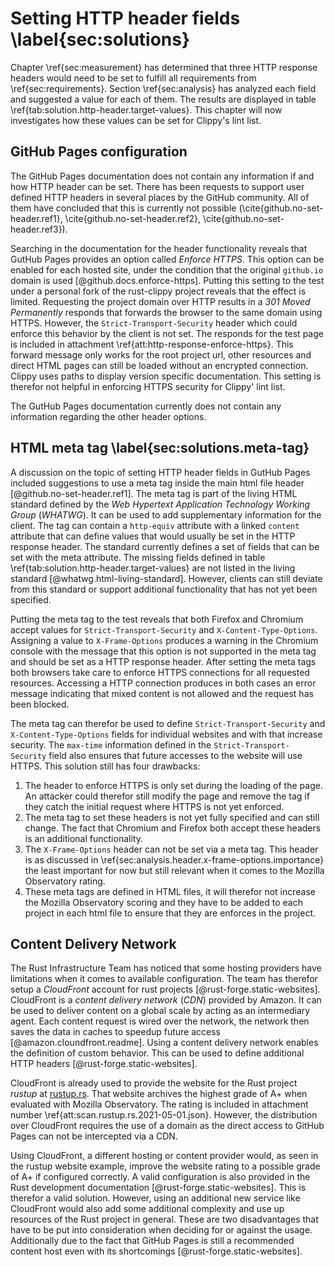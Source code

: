 # Setting HTTP header fields \label{sec:solutions}
<!-- Reviewed: 1x rewritten -->
Chapter \ref{sec:measurement} has determined that three HTTP response headers would need to be set to fulfill all requirements from \ref{sec:requirements}. Section \ref{sec:analysis} has analyzed each field and suggested a value for each of them. The results are displayed in table \ref{tab:solution.http-header.target-values}. This chapter will now investigates how these values can be set for Clippy's lint list.

## GitHub Pages configuration 
The GitHub Pages documentation does not contain any information if and how HTTP header can be set. There has been requests to support user defined HTTP headers in several places by the GitHub community. All of them have concluded that this is currently not possible (\cite{github.no-set-header.ref1}, \cite{github.no-set-header.ref2}, \cite{github.no-set-header.ref3}).

Searching in the documentation for the header functionality reveals that GutHub Pages provides an option called _Enforce HTTPS_. This option can be enabled for each hosted site, under the condition that the original `github.io` domain is used [@github.docs.enforce-https]. Putting this setting to the test under a personal fork of the rust-clippy project reveals that the effect is limited. Requesting the project domain over HTTP results in a _301 Moved Permanently_ responds that forwards the browser to the same domain using HTTPS. However, the `Strict-Transport-Security` header which could enforce this behavior by the client is not set. The responds for the test page is included in attachment \ref{att:http-response-enforce-https}. This forward message only works for the root project url, other resources and direct HTML pages can still be loaded without an encrypted connection. Clippy uses paths to display version specific documentation. This setting is therefor not helpful in enforcing HTTPS security for Clippy' lint list.

The GutHub Pages documentation currently does not contain any information regarding the other header options.

## HTML meta tag \label{sec:solutions.meta-tag}
A discussion on the topic of setting HTTP header fields in GutHub Pages included suggestions to use a meta tag inside the main html file header [@github.no-set-header.ref1]. The meta tag is part of the living HTML standard defined by the _Web Hypertext Application Technology Working Group_ (_WHATWG_). It can be used to add supplementary information for the client. The tag can contain a `http-equiv` attribute with a linked `content` attribute that can define values that would usually be set in the HTTP response header. The standard currently defines a set of fields that can be set with the meta attribute. The missing fields defined in table \ref{tab:solution.http-header.target-values} are not listed in the living standard [@whatwg.html-living-standard]. However, clients can still deviate from this standard or support additional functionality that has not yet been specified. 

Putting the meta tag to the test reveals that both Firefox and Chromium accept values for `Strict-Transport-Security` and `X-Content-Type-Options`. Assigning a value to `X-Frame-Options` produces a warning in the Chromium console with the message that this option is not supported in the meta tag and should be set as a HTTP response header. After setting the meta tags both browsers take care to enforce HTTPS connections for all requested resources. Accessing a HTTP connection produces in both cases an error message indicating that mixed content is not allowed and the request has been blocked.

The meta tag can therefor be used to define `Strict-Transport-Security` and `X-Content-Type-Options` fields for individual websites and with that increase security. The `max-time` information defined in the `Strict-Transport-Security` field also ensures that future accesses to the website will use HTTPS. This solution still has four drawbacks:

1. The header to enforce HTTPS is only set during the loading of the page. An attacker could therefor still modify the page and remove the tag if they catch the initial request where HTTPS is not yet enforced.
2. The meta tag to set these headers is not yet fully specified and can still change. The fact that Chromium and Firefox both accept these headers is an additional functionality.
3. The `X-Frame-Options` header can not be set via a meta tag. This header is as discussed in \ref{sec:analysis.header.x-frame-options.importance} the least important for now but still relevant when it comes to the Mozilla Observatory rating.
4. These meta tags are defined in HTML files, it will therefor not increase the Mozilla Observatory scoring and they have to be added to each project in each html file to ensure that they are enforces in the project.

## Content Delivery Network
The Rust Infrastructure Team has noticed that some hosting providers have limitations when it comes to available configuration. The team has therefor setup a _CloudFront_ account for rust projects [@rust-forge.static-websites]. CloudFront is a _content delivery network_ (_CDN_) provided by Amazon. It can be used to deliver content on a global scale by acting as an intermediary agent. Each content request is wired over the network, the network then saves the data in caches to speedup future access [@amazon.cloundfront.readme]. Using a content delivery network enables the definition of custom behavior. This can be used to define additional HTTP headers [@rust-forge.static-websites].

CloudFront is already used to provide the website for the Rust project _rustup_ at [rustup.rs](https://rustup.rs/). That website archives the highest grade of A+ when evaluated with Mozilla Observatory. The rating is included in attachment number \ref{att:scan.rustup.rs.2021-05-01.json}. However, the distribution over CloudFront requires the use of a domain as the direct access to GitHub Pages can not be intercepted via a CDN.

Using CloudFront, a different hosting or content provider would, as seen in the rustup website example, improve the website rating to a possible grade of A+ if configured correctly. A valid configuration is also provided in the Rust development documentation [@rust-forge.static-websites]. This is therefor a valid solution. However, using an additional new service like CloudFront would also add some additional complexity and use up resources of the Rust project in general. These are two disadvantages that have to be put into consideration when deciding for or against the usage. Additionally due to the fact that GitHub Pages is still a recommended content host even with its shortcomings [@rust-forge.static-websites].

